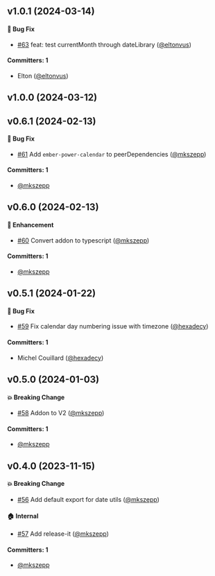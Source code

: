 





## v1.0.1 (2024-03-14)

#### :bug: Bug Fix
* [#63](https://github.com/cibernox/ember-power-calendar-moment/pull/63) feat: test currentMonth through dateLibrary ([@eltonvus](https://github.com/eltonvus))

#### Committers: 1
- Elton ([@eltonvus](https://github.com/eltonvus))

## v1.0.0 (2024-03-12)

## v0.6.1 (2024-02-13)

#### :bug: Bug Fix
* [#61](https://github.com/cibernox/ember-power-calendar-moment/pull/61) Add `ember-power-calendar` to peerDependencies ([@mkszepp](https://github.com/mkszepp))

#### Committers: 1
- [@mkszepp](https://github.com/mkszepp)

## v0.6.0 (2024-02-13)

#### :rocket: Enhancement
* [#60](https://github.com/cibernox/ember-power-calendar-moment/pull/60) Convert addon to typescript ([@mkszepp](https://github.com/mkszepp))

#### Committers: 1
- [@mkszepp](https://github.com/mkszepp)

## v0.5.1 (2024-01-22)

#### :bug: Bug Fix
* [#59](https://github.com/cibernox/ember-power-calendar-moment/pull/59) Fix calendar day numbering issue with timezone ([@hexadecy](https://github.com/hexadecy))

#### Committers: 1
- Michel Couillard ([@hexadecy](https://github.com/hexadecy))

## v0.5.0 (2024-01-03)

#### :boom: Breaking Change
* [#58](https://github.com/cibernox/ember-power-calendar-moment/pull/58) Addon to V2 ([@mkszepp](https://github.com/mkszepp))

#### Committers: 1
- [@mkszepp](https://github.com/mkszepp)

## v0.4.0 (2023-11-15)

#### :boom: Breaking Change
* [#56](https://github.com/cibernox/ember-power-calendar-moment/pull/56) Add default export for date utils ([@mkszepp](https://github.com/mkszepp))

#### :house: Internal
* [#57](https://github.com/cibernox/ember-power-calendar-moment/pull/57) Add release-it ([@mkszepp](https://github.com/mkszepp))

#### Committers: 1
- [@mkszepp](https://github.com/mkszepp)

